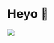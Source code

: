 # Heyo 👋
<img src="https://go-skill-icons.vercel.app/api/icons?perline=7&i=html%2Ccss%2Cjs%2Cts%2Cpy%2Clua%2Cmd%2Cnodejs%2Cdiscordjs%2Cbootstrap%2Cnextjs%2Creact%2Ctailwind%2Cexpress%2Cdjango%2Cflask%2Cgit%2Cgithub%2Cdocker%2Cmatplotlib%2Cmongodb%2Cnpm%2Copencv%2Cqt%2Cregex%2Creplit%2Crobloxstudio%2Csqlite%2Cvscode%2Cstackoverflow%2Cdiscord%2Ctwitter%2Cinstagram%2Cgmail%2Cnotion%2Cpowershell%2Cbots%2Cplaywright%2Cselenium"/>
